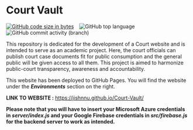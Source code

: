 # Court Vault
[![GitHub code size in bytes](https://img.shields.io/github/languages/code-size/Jishnnu/Court-Vault)](https://github.com/Jishnnu/Court-Vault) &ensp; ![GitHub top language](https://img.shields.io/github/languages/top/Jishnnu/Court-Vault) &ensp; ![GitHub commit activity (branch)](https://img.shields.io/github/commit-activity/m/Jishnnu/Court-Vault)

This repository is dedicated for the development of a Court website and is intended to serve as an academic project. Here, the court officials can publish court case documents fit for public consumption and the general public will be given access to all them. This project is aimed to harmonize public-court transparency, awareness and accountability.

This website has been deployed to GitHub Pages. You will find the website under the **_Environments_** section on the right. 

**LINK TO WEBSITE :** https://jishnnu.github.io/Court-Vault/

**Please note that you will have to insert your Microsoft Azure credentials in _server/index.js_ and your Google Firebase credentials in _src/firebase.js_ for the backend server to work as intended.**
